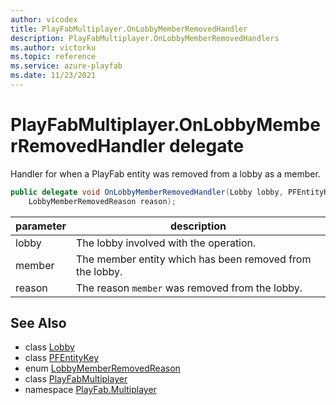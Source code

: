 ```yaml
---
author: vicodex
title: PlayFabMultiplayer.OnLobbyMemberRemovedHandler
description: PlayFabMultiplayer.OnLobbyMemberRemovedHandlers
ms.author: victorku
ms.topic: reference
ms.service: azure-playfab
ms.date: 11/23/2021
---
```


# PlayFabMultiplayer.OnLobbyMemberRemovedHandler delegate

Handler for when a PlayFab entity was removed from a lobby as a member.

```csharp
public delegate void OnLobbyMemberRemovedHandler(Lobby lobby, PFEntityKey member, 
    LobbyMemberRemovedReason reason);
```

| parameter | description |
| --- | --- |
| lobby | The lobby involved with the operation. |
| member | The member entity which has been removed from the lobby. |
| reason | The reason `member` was removed from the lobby. |

## See Also

* class [Lobby](./Lobby.md)
* class [PFEntityKey](./PFEntityKey.md)
* enum [LobbyMemberRemovedReason](./LobbyMemberRemovedReason.md)
* class [PlayFabMultiplayer](./PlayFabMultiplayer.md)
* namespace [PlayFab.Multiplayer](../PlayFabMultiplayerSDK.md)

